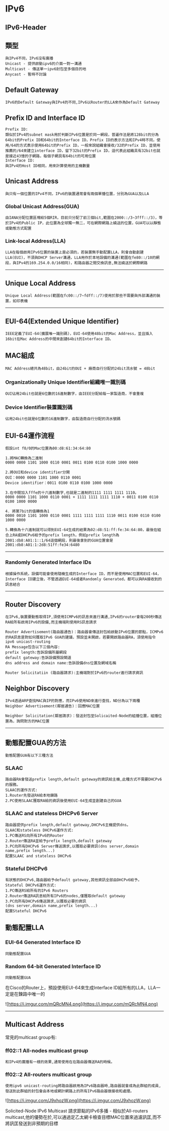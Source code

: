 # IPv6 #

## IPv6-Header ##

## 類型 ##

    與IPv4不同，IPv6沒有廣播
    Unicast - 提供啟動ipv6的介面一對一溝通
    Multicast - 傳送單一ipv6封包至多個目的地
    Anycast - 暫時不討論

## Default Gateway ##

    IPv6的Default Gateway與IPv4的不同,IPv6以Router的LLA來作為Default Gateway
    
## Prefix ID and Interface ID ##
    
    Prefix ID:
    類似於IPv4的subnet mask用於判斷IPv6位置是於同一網段，普遍作法是將128bit的分為64bit的Prefix ID和64bit的Interface ID，Prefix ID的表示方法和IPv4時不同，使用/64的方式表示使用64bit的Prefix ID，一般來說組織會接收/32的Prefix ID，並使用推薦的/64來建立interface ID，留下32bit的Prefix ID，這代表此組織具有32bit也就是接近43憶的子網路，每個子網具有64bit的可用位置    
    Interface ID:
    與IPv4的Host ID相同，用來計算使用的主機數量
    
## Unicast Address ##
    
    與只有一個位置的IPv4不同，IPv6的裝置通常會有兩個單播位置，分別為GUA以及LLA

### Global Unicast Address(GUA) ###
    
    由IANA分配位置區塊給5個RIR，目前只分配了前三個bit,範圍在2000::/3~3fff::/3)，等於IPv4的Public IP，此位置為全球獨一無二，可在網際網路上繞送的位置，GUA可以以靜態或動態方式配置
    
### Link-local Address(LLA) ###

    LLA在每個啟用IPv6位置的裝置上是必須的，若裝置無手動配置LLA，則會自動創建LLA(EUI)，不須與DHCP Server溝通，LLA用作於本地設備的溝通(範圍在fe80::/10的網段，與IPv4的169.254.0.0/16相同)，和路由器之間交換訊息,無法繞送於網際網路

--- 

## Unique Local Address ##
    
    Unique Local Address(範圍在fc00::/7~fdff::/7)使用於那些不需要與外部溝通的裝置，如印表機

---

## EUI-64(Extended Unique Identifier) ##
    
    IEEE定義了EUI-64(擴展唯一識別碼)，EUI-64使用48bit的Mac Address，並且插入16bit在Mac Address的中間來創建64bit的Interface ID。
    
## MAC組成 ##

    MAC Address總共為48bit，由24bit的OUI + 廠商自行分配的24bit流水號 = 48bit

### Organizationally Unique Identifier組織唯一識別碼 ###
    
    OUI佔用24bit也就是6位數的16進制數字，由IEEE分配給每一家製造商，不會重複
    
### Device Identifier裝置識別碼 ###

    佔用24bit也就是6位數的16進制數字，由製造商自行分配的流水號碼
    
## EUI-64運作流程 ##
    
    假設int f0/0的Mac位置為00:d8:61:34:64:80

    1.將MAC轉換為二進制
    0000 0000 1101 1000 0110 0001 0011 0100 0110 0100 1000 0000

    2.將OUI和device identifier分開
    OUI：0000 0000 1101 1000 0110 0001
    Device identifier：0011 0100 0110 0100 1000 0000
    
    3.在中間加入fffe的十六進制數字,也就是二進制的1111 1111 1111 1110。
    0000 0000 1101 1000 0110 0001 + 1111 1111 1111 1110 + 0011 0100 0110 0100 1000 0000

    4. 將第7bit的值轉換為1
    0000 0010 1101 1000 0110 0001 1111 1111 1111 1110 0011 0100 0110 0100 1000 0000
    
    5.轉換為十六進制就可以得到EUI-64生成的結果為02:d8:51:ff:fe:34:64:80，最後在組合上RA或DHCPv6給予的prefix length，例如prefix length為2001:db8:A01:1::1/64這個網段，則最後拿到的GUA位置會是2001:db8:A01:1:2d8:51ff:fe34:6480
    
---

### Randomly Generated Interface IDs ###

    根據操作系統，設備可能會使用隨機生成的Interface ID，而不是使用MAC位置和EUI-64，Interface ID建立後，不管透過EUI-64或者Randomly Generated，都可以與RA接收到的訊息結合

---

## Router Discovery ##

    在IPv6,裝置要動態取得IP,須使用ICMPv6的訊息來進行溝通,IPv6的router會每200秒傳送RA給所有啟用IPv6的設備,而主機端則使用RS訊息請求

    Router Advertisement(路由器通告)：路由器會傳送封包給啟動IPv6位置的節點，ICMPv6的RA訊息是對如何獲取IPv6 GUA的建議，預設並未開啟，若要開啟路由器RA，須使用指令ipv6 unicast-routing
    RA Message包含以下三個內容:
    prefix length:告訴設備所屬網段
    default gateway:告訴設備預設閘道
    dns address and domain name:告訴設備dns位置及網域名稱
        
    Router Solicitatiin (路由器請求):主機端對於IPv6的router進行請求資訊

## Neighbor Discovery ##

    IPv4透過ARP查找MAC與IP的對應，而IPv6使用ND來進行查找，ND分為以下兩種
    Neighbor Advertisement(鄰居通告)：回應MAC位置 

    Neighbor Solicitation(鄰居請求)：發送封包至Solicaited-Node的組播位置，組播位置為，詢問對方的MAC位置

---

## 動態配置GUA的方法 ###
    動態配置GUA有以下三種方法
### SLAAC ###
    路由器RA會發送prefix length,default gateway的資訊給主機,此種方式不需要DHCPv6的服務。
    SLAAC的運作方式:
    1.Router先發送RA給本地鍊路
    2.PC使用SLAAC獲取RA給的資訊後使用EUI-64生成並創建自己的GUA

### SLAAC and stateless DHCPv6 Server ###
    路由器提供prefix length,default gateway,DHCPv6主機提供dns。
    SLAAC和stateless DHCPv6運作方式:
    1.PC傳送RS向所有IPv6的Router
    2.Router傳送RA並給予prefix length,default gateway
    3.PC向所有DHCPv6 Server傳送請求,以獲取必要資訊(dns server,domain name,prefix length...)
    配置SLAAC and stateless DHCPv6


### Stateful DHCPv6 ###
    有狀態的DHCPv6,路由器給予default gateway,其他資訊全部由DHCPv6給予。
    Stateful DHCPv6運作方式:
    1.PC傳送RS給所有的IPv6 Routers
    2.Router傳送RA訊息給所有IPv6的nodes,僅獲取default gateway
    3.PC向所有DHCPv6傳送請求,以獲取必要的資訊
    (dns server,domain name,prefix length...)
    配置Stateful DHCPv6

## 動態配置LLA ##

### EUI-64 Generated Interface ID ###
    同動態配置GUA

### Random 64-bit Generated Interface ID ###
    同動態配置GUA

在Cisco的Router上，預設使用EUI-64來生成Interface ID給所有的LLA，LLA一定是在鍊路中唯一的

![https://i.imgur.com/mQRcMN4.png](https://i.imgur.com/mQRcMN4.png)

---

## Multicast Address

常見的multicast group有:
### ff02::1 All-nodes multicast group ###
    和IPv4的廣播有一樣的效果,通常使用在在路由器傳送RA的時候。

### ff02::2 All-routers multicast group ###
    使用ipv6 unicast-routing將路由器啟用為IPv6路由器時,路由器就會成為此群組的成員,發送到此群組的封包會由本地或網計網路上的所有IPv6路由器做接收和處理。

![https://i.imgur.com/J9xhozW.png](https://i.imgur.com/J9xhozW.png)

Solicited-Node IPv6 Multicast 請求節點的IPv6多播 - 相似於All-routers multicast,他的優勢在於,可以通過定乙太網卡檢查目標MAC位置來過濾訊匡,而不將訊匡發送到非預期的目標